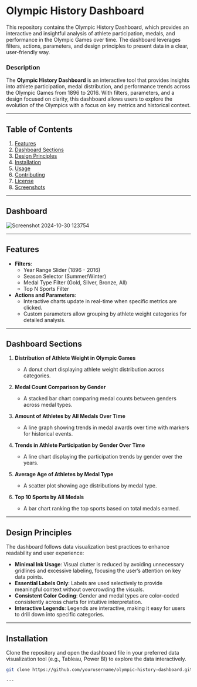 # Olympic History Dashboard

This repository contains the Olympic History Dashboard, which provides an interactive and insightful analysis of athlete participation, medals, and performance in the Olympic Games over time. The dashboard leverages filters, actions, parameters, and design principles to present data in a clear, user-friendly way.


### Description
The **Olympic History Dashboard** is an interactive tool that provides insights into athlete participation, medal distribution, and performance trends across the Olympic Games from 1896 to 2016. With filters, parameters, and a design focused on clarity, this dashboard allows users to explore the evolution of the Olympics with a focus on key metrics and historical context.

---

## Table of Contents
1. [Features](#features)
2. [Dashboard Sections](#dashboard-sections)
3. [Design Principles](#design-principles)
4. [Installation](#installation)
5. [Usage](#usage)
6. [Contributing](#contributing)
7. [License](#license)
8. [Screenshots](#screenshots)

---
## Dashboard
![Screenshot 2024-10-30 123754](https://github.com/user-attachments/assets/a4e52132-3edb-4e91-8564-13817a26a785)


---

## Features
- **Filters**: 
  - Year Range Slider (1896 - 2016)
  - Season Selector (Summer/Winter)
  - Medal Type Filter (Gold, Silver, Bronze, All)
  - Top N Sports Filter
- **Actions and Parameters**: 
  - Interactive charts update in real-time when specific metrics are clicked.
  - Custom parameters allow grouping by athlete weight categories for detailed analysis.
  
---

## Dashboard Sections
1. **Distribution of Athlete Weight in Olympic Games**  
   - A donut chart displaying athlete weight distribution across categories.

2. **Medal Count Comparison by Gender**  
   - A stacked bar chart comparing medal counts between genders across medal types.

3. **Amount of Athletes by All Medals Over Time**  
   - A line graph showing trends in medal awards over time with markers for historical events.

4. **Trends in Athlete Participation by Gender Over Time**  
   - A line chart displaying the participation trends by gender over the years.

5. **Average Age of Athletes by Medal Type**  
   - A scatter plot showing age distributions by medal type.

6. **Top 10 Sports by All Medals**  
   - A bar chart ranking the top sports based on total medals earned.

---

## Design Principles
The dashboard follows data visualization best practices to enhance readability and user experience:
- **Minimal Ink Usage**: Visual clutter is reduced by avoiding unnecessary gridlines and excessive labeling, focusing the user’s attention on key data points.
- **Essential Labels Only**: Labels are used selectively to provide meaningful context without overcrowding the visuals.
- **Consistent Color Coding**: Gender and medal types are color-coded consistently across charts for intuitive interpretation.
- **Interactive Legends**: Legends are interactive, making it easy for users to drill down into specific categories.

---

## Installation
Clone the repository and open the dashboard file in your preferred data visualization tool (e.g., Tableau, Power BI) to explore the data interactively.

```bash
git clone https://github.com/yourusername/olympic-history-dashboard.git

---


